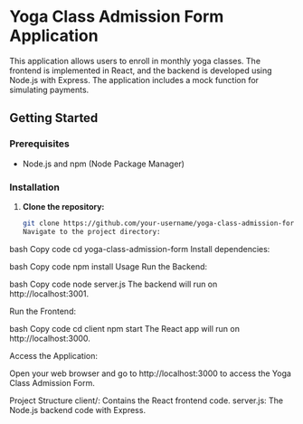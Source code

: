 # Yoga Class Admission Form Application

This application allows users to enroll in monthly yoga classes. The frontend is implemented in React, and the backend is developed using Node.js with Express. The application includes a mock function for simulating payments.

## Getting Started

### Prerequisites

- Node.js and npm (Node Package Manager)

### Installation

1. **Clone the repository:**

   ```bash
   git clone https://github.com/your-username/yoga-class-admission-form.git
   Navigate to the project directory:

bash
Copy code
cd yoga-class-admission-form
Install dependencies:

bash
Copy code
npm install
Usage
Run the Backend:

bash
Copy code
node server.js
The backend will run on http://localhost:3001.

Run the Frontend:

bash
Copy code
cd client
npm start
The React app will run on http://localhost:3000.

Access the Application:

Open your web browser and go to http://localhost:3000 to access the Yoga Class Admission Form.

Project Structure
client/: Contains the React frontend code.
server.js: The Node.js backend code with Express.
